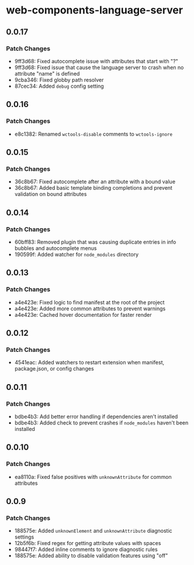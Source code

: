 # web-components-language-server

## 0.0.17

### Patch Changes

- 9ff3d68: Fixed autocomplete issue with attributes that start with "?"
- 9ff3d68: Fixed issue that cause the language server to crash when no attribute "name" is defined
- 9cba346: Fixed globby path resolver
- 87cec34: Added `debug` config setting

## 0.0.16

### Patch Changes

- e8c1382: Renamed `wctools-disable` comments to `wctools-ignore`

## 0.0.15

### Patch Changes

- 36c8b67: Fixed autocomplete after an attribute with a bound value
- 36c8b67: Added basic template binding completions and prevent validation on bound attributes

## 0.0.14

### Patch Changes

- 60bff83: Removed plugin that was causing duplicate entries in info bubbles and autocomplete menus
- 190599f: Added watcher for `node_modules` directory

## 0.0.13

### Patch Changes

- a4e423e: Fixed logic to find manifest at the root of the project
- a4e423e: Added more common attributes to prevent warnings
- a4e423e: Cached hover documentation for faster render

## 0.0.12

### Patch Changes

- 4541eac: Added watchers to restart extension when manifest, package.json, or config changes

## 0.0.11

### Patch Changes

- bdbe4b3: Add better error handling if dependencies aren't installed
- bdbe4b3: Added check to prevent crashes if `node_modules` haven't been installed

## 0.0.10

### Patch Changes

- ea8110a: Fixed false positives with `unknownAttribute` for common attributes

## 0.0.9

### Patch Changes

- 188575e: Added `unknownElement` and `unknownAttribute` diagnostic settings
- 12b5f6b: Fixed regex for getting attribute values with spaces
- 98447f7: Added inline comments to ignore diagnostic rules
- 188575e: Added ability to disable validation features using "off"
